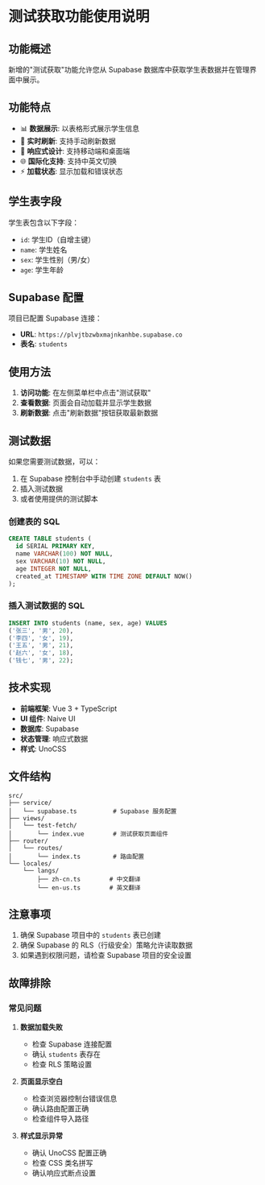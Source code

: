 # 测试获取功能使用说明

## 功能概述

新增的"测试获取"功能允许您从 Supabase 数据库中获取学生表数据并在管理界面中展示。

## 功能特点

- 📊 **数据展示**: 以表格形式展示学生信息
- 🔄 **实时刷新**: 支持手动刷新数据
- 📱 **响应式设计**: 支持移动端和桌面端
- 🌐 **国际化支持**: 支持中英文切换
- ⚡ **加载状态**: 显示加载和错误状态

## 学生表字段

学生表包含以下字段：
- `id`: 学生ID（自增主键）
- `name`: 学生姓名
- `sex`: 学生性别（男/女）
- `age`: 学生年龄

## Supabase 配置

项目已配置 Supabase 连接：
- **URL**: `https://plvjtbzwbxmajnkanhbe.supabase.co`
- **表名**: `students`

## 使用方法

1. **访问功能**: 在左侧菜单栏中点击"测试获取"
2. **查看数据**: 页面会自动加载并显示学生数据
3. **刷新数据**: 点击"刷新数据"按钮获取最新数据

## 测试数据

如果您需要测试数据，可以：

1. 在 Supabase 控制台中手动创建 `students` 表
2. 插入测试数据
3. 或者使用提供的测试脚本

### 创建表的 SQL

```sql
CREATE TABLE students (
  id SERIAL PRIMARY KEY,
  name VARCHAR(100) NOT NULL,
  sex VARCHAR(10) NOT NULL,
  age INTEGER NOT NULL,
  created_at TIMESTAMP WITH TIME ZONE DEFAULT NOW()
);
```

### 插入测试数据的 SQL

```sql
INSERT INTO students (name, sex, age) VALUES
('张三', '男', 20),
('李四', '女', 19),
('王五', '男', 21),
('赵六', '女', 18),
('钱七', '男', 22);
```

## 技术实现

- **前端框架**: Vue 3 + TypeScript
- **UI 组件**: Naive UI
- **数据库**: Supabase
- **状态管理**: 响应式数据
- **样式**: UnoCSS

## 文件结构

```
src/
├── service/
│   └── supabase.ts          # Supabase 服务配置
├── views/
│   └── test-fetch/
│       └── index.vue        # 测试获取页面组件
├── router/
│   └── routes/
│       └── index.ts         # 路由配置
└── locales/
    └── langs/
        ├── zh-cn.ts        # 中文翻译
        └── en-us.ts        # 英文翻译
```

## 注意事项

1. 确保 Supabase 项目中的 `students` 表已创建
2. 确保 Supabase 的 RLS（行级安全）策略允许读取数据
3. 如果遇到权限问题，请检查 Supabase 项目的安全设置

## 故障排除

### 常见问题

1. **数据加载失败**
   - 检查 Supabase 连接配置
   - 确认 `students` 表存在
   - 检查 RLS 策略设置

2. **页面显示空白**
   - 检查浏览器控制台错误信息
   - 确认路由配置正确
   - 检查组件导入路径

3. **样式显示异常**
   - 确认 UnoCSS 配置正确
   - 检查 CSS 类名拼写
   - 确认响应式断点设置
